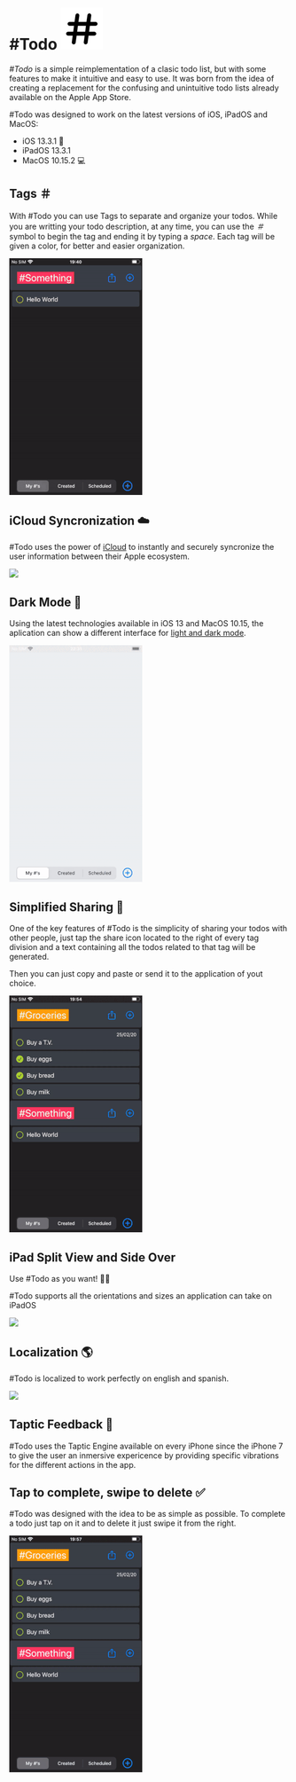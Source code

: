# #Todo  ![](ReadmeAssets/logo.png)

*#Todo* is a simple reimplementation of a clasic todo list, but with some features to make it intuitive and easy to use. It was born from the idea of creating a replacement for the confusing and unintuitive todo lists already available on the Apple App Store.

#Todo was designed to work on the latest versions of iOS, iPadOS and MacOS:
+ iOS 13.3.1 📱
+ iPadOS 13.3.1 
+ MacOS 10.15.2 💻

## Tags ＃
With #Todo you can use Tags to separate and organize your todos. While you are writting your todo description, at any time, you can use the *＃* symbol to begin the tag and ending it by typing a *space*.
Each tag will be given a color, for better and easier organization.

![](ReadmeAssets/tags.gif)


## iCloud Syncronization ☁️
#Todo uses the power of [iCloud](https://developer.apple.com/icloud/) to instantly and securely syncronize the user information between their Apple ecosystem.

![](ReadmeAssets/icloudSync.gif)

## Dark Mode 🔲
Using the latest technologies available in iOS 13 and MacOS 10.15, the aplication can show a different interface for [light and dark mode](https://developer.apple.com/design/human-interface-guidelines/ios/visual-design/dark-mode/).

![](ReadmeAssets/darkMode.gif)

## Simplified Sharing 📲
One of the key features of #Todo is the simplicity of sharing your todos with other people, just tap the share icon located to the right of every tag division and a text containing all the todos related to that tag will be generated.

Then you can just copy and paste or send it to the application of yout choice. 

![](ReadmeAssets/sharing.gif)

## iPad Split View and Side Over
Use #Todo as you want! 🙌🏻

#Todo supports all the orientations and sizes an application can take on iPadOS

![](ReadmeAssets/splitView.gif)

## Localization 🌎
#Todo is localized to work perfectly on english and spanish.

![](ReadmeAssets/localization.gif)

## Taptic Feedback 📳
#Todo uses the Taptic Engine available on every iPhone since the iPhone 7 to give the user an inmersive expericence by providing specific vibrations for the different actions in the app.

## Tap to complete, swipe to delete ✅
#Todo was designed with the idea to be as simple as possible. To complete a todo just tap on it and to delete it just swipe it from the right.

![](ReadmeAssets/completeDelete.gif)


